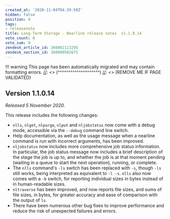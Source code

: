 ```yaml
---
created_at: '2020-11-04T04:39:50Z'
hidden: false
position: 0
tags:
- releasenote
title: Long-Term Storage - Nearline release notes  v1.1.0.14
vote_count: 0
vote_sum: 0
zendesk_article_id: 360002113295
zendesk_section_id: 360000502675
---
```




[//]: <> (REMOVE ME IF PAGE VALIDATED)
[//]: <> (vvvvvvvvvvvvvvvvvvvv)
!!! warning
    This page has been automatically migrated and may contain formatting errors.
[//]: <> (^^^^^^^^^^^^^^^^^^^^)
[//]: <> (REMOVE ME IF PAGE VALIDATED)

## Version 1.1.0.14

*Released 5 November 2020.*

This release includes the following changes:

-   `nlls`, `nlget`, `nlpurge`, `nlput` and `nljobstatus` now come with
a debug mode, accessible via the `--debug` command line switch.
-   Help documentation, as well as the usage message when a nearline
command is run with incorrect arguments, has been improved.
-   `nljobstatus` now includes more comprehensive job status
information. In particular, the job status message now includes a
brief description of the stage the job is up to, and whether the job
is at that moment pending (waiting in a queue to start the next
operation), running, or complete.
-   The `nlls` command's `-ls` switch has been replaced with `-s`,
though `-ls` still works, being interpreted as equivalent to
`-l -s`. `nlls` also now comes with a `-b` switch, for reporting
individual sizes in bytes instead of in human-readable sizes.
-   `nltraverse` has been improved, and now reports file sizes, and sums
of file sizes, in bytes, for greater accuracy and ease of comparison
with the output of `ls`.
-   There have been numerous other bug fixes to improve performance and
reduce the risk of unexpected failures and errors.